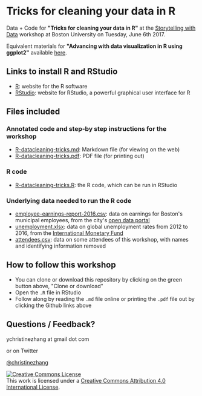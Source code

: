 # Tricks for cleaning your data in R

Data + Code for **"Tricks for cleaning your data in R"** at the [Storytelling with Data](https://www.bu.edu/com/data-storytelling/) workshop at Boston University on Tuesday, June 6th 2017.

Equivalent materials for **"Advancing with data visualization in R using ggplot2"** available [here](https://github.com/underthecurve/r-dataviz-ggplot2).

## Links to install R and RStudio

* [R](https://www.r-project.org/): website for the R software
* [RStudio](https://www.rstudio.com/): website for RStudio, a powerful graphical user interface for R

## Files included

### Annotated code and step-by step instructions for the workshop
* [R-datacleaning-tricks.md](https://github.com/underthecurve/r-data-cleaning-tricks/blob/master/R-datacleaning-tricks.md): Markdown file (for viewing on the web)
* [R-datacleaning-tricks.pdf](https://github.com/underthecurve/r-data-cleaning-tricks/blob/master/R-datacleaning-tricks.pdf): PDF file (for printing out)

### R code
* [R-datacleaning-tricks.R](https://github.com/underthecurve/r-data-cleaning-tricks/blob/master/R-datacleaning-tricks.R): the R code, which can be run in RStudio

### Underlying data needed to run the R code
* [employee-earnings-report-2016.csv](https://github.com/underthecurve/r-data-cleaning-tricks/blob/master/employee-earnings-report-2016.csv): data on earnings for Boston's municipal employees, from the city's [open data portal](https://data.boston.gov/dataset/employee-earnings-report)
* [unemployment.xlsx](https://github.com/underthecurve/r-data-cleaning-tricks/blob/master/unemployment.xlsx): data on global unemployment rates from 2012 to 2016, from the [International Monetary Fund](https://www.imf.org/external/pubs/ft/weo/2017/01/weodata/index.aspx)
* [attendees.csv](https://github.com/underthecurve/r-data-cleaning-tricks/blob/master/attendees.csv): data on some attendees of this workshop, with names and identifying information removed

## How to follow this workshop

* You can clone or download this repository by clicking on the green button above, "Clone or download"
* Open the `.R` file in RStudio 
* Follow along by reading the `.md` file online or printing the `.pdf` file out by clicking the Github links above

## Questions / Feedback?

ychristinezhang at gmail dot com

or on Twitter

[@christinezhang](https://twitter.com/christinezhang)

<a rel="license" href="http://creativecommons.org/licenses/by/4.0/"><img alt="Creative Commons License" style="border-width:0" src="https://i.creativecommons.org/l/by/4.0/88x31.png" /></a><br />This work is licensed under a <a rel="license" href="http://creativecommons.org/licenses/by/4.0/">Creative Commons Attribution 4.0 International License</a>.